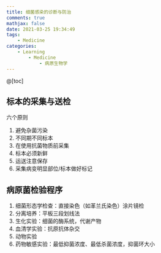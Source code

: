 ```yaml
---
title: 细菌感染的诊断与防治
comments: true
mathjax: false
date: 2021-03-25 19:34:49
tags:
    - Medicine
categories:
    - Learning
        - Medicine
            - 病原生物学
---
```


@[toc]

<!-- more -->

## 标本的采集与送检

六个原则
1. 避免杂菌污染
2. 不同期不同标本
3. 在使用抗菌物质前采集
4. 标本必须新鲜
5. 运送注意保存
6. 采集病变明显部位/标本做好标记

## 病原菌检验程序

1. 细菌形态学检查：直接染色（如革兰氏染色）涂片镜检
2. 分离培养：平板三段划线法
3. 生化实验：细菌的酶系统，代谢产物
4. 血清学实验：抗原抗体杂交
5. 动物实验
6. 药物敏感实验：最低抑菌浓度、最低杀菌浓度，抑菌环大小


